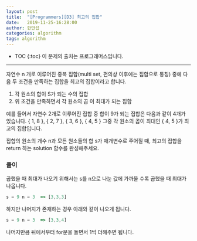 ```yaml
---
layout: post
title:  "[Programmers][D3] 최고의 집합"
date:   2019-11-25-16:28:00
author: 한만섭
categories: algorithm
tags: algorithm 
---
```




* TOC
{:toc}
이 문제의 출처는 프로그래머스입니다. 

***



자연수 n 개로 이루어진 중복 집합(multi set, 편의상 이후에는 집합으로 통칭) 중에 다음 두 조건을 만족하는 집합을 최고의 집합이라고 합니다.

1. 각 원소의 합이 S가 되는 수의 집합
2. 위 조건을 만족하면서 각 원소의 곱 이 최대가 되는 집합

예를 들어서 자연수 2개로 이루어진 집합 중 합이 9가 되는 집합은 다음과 같이 4개가 있습니다.
{ 1, 8 }, { 2, 7 }, { 3, 6 }, { 4, 5 }
그중 각 원소의 곱이 최대인 { 4, 5 }가 최고의 집합입니다.

집합의 원소의 개수 n과 모든 원소들의 합 s가 매개변수로 주어질 때, 최고의 집합을 return 하는 solution 함수를 완성해주세요.



### 풀이 

곱했을 때 최대가 나오기 위해서는 s를 n으로 나눈 값에 가까울 수록 곱했을 때 최대가 나옵니다. 

```js
s = 9 n = 3  => [3,3,3] 
```

하지만 나머지가 존재하는 경우 아래와 같이 나오게 됩니다. 

```js
s = 9 n = 3  => [3,3,4] 

```

나머지만큼 뒤에서부터 for문을 돌면서 1씩 더해주면 됩니다. 